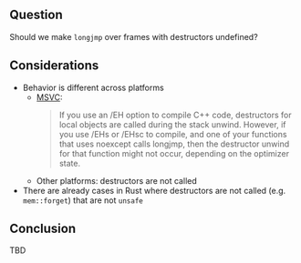 ## Question

Should we make `longjmp` over frames with destructors undefined?

## Considerations

* Behavior is different across platforms
  * [MSVC]: 
    > If you use an /EH option to compile C++ code, destructors for local objects
    > are called during the stack unwind. However, if you use /EHs or /EHsc to
    > compile, and one of your functions that uses noexcept calls longjmp, then
    > the destructor unwind for that function might not occur, depending on the
    > optimizer state.
  * Other platforms: destructors are not called
* There are already cases in Rust where destructors are not called (e.g.
  `mem::forget`) that are not `unsafe`

## Conclusion

TBD

[zulip]: https://rust-lang.zulipchat.com/#narrow/stream/210922-wg-ffi-unwind/topic/longjmp.20interaction.20with.20destructors/
[MSVC]: https://docs.microsoft.com/en-us/cpp/cpp/using-setjmp-longjmp?view=vs-2019
